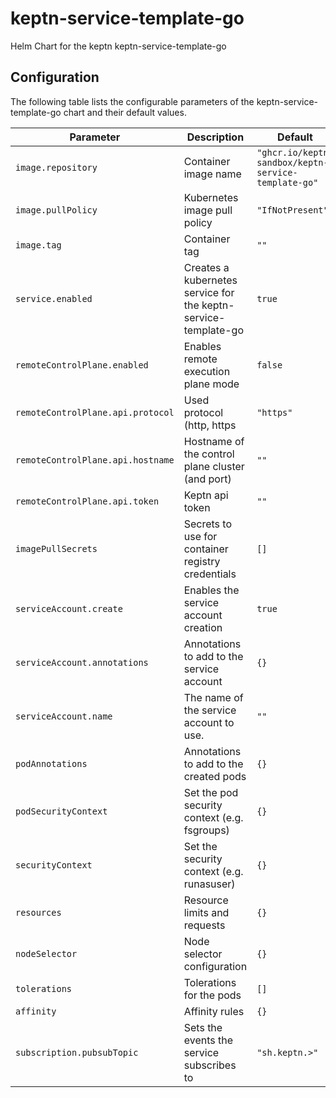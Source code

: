 
keptn-service-template-go
===========

Helm Chart for the keptn keptn-service-template-go


## Configuration

The following table lists the configurable parameters of the keptn-service-template-go chart and their default values.

| Parameter                               | Description                                                    | Default                                             |
|-----------------------------------------|----------------------------------------------------------------|-----------------------------------------------------|
| `image.repository`                      | Container image name                                           | `"ghcr.io/keptn-sandbox/keptn-service-template-go"` |
| `image.pullPolicy`                      | Kubernetes image pull policy                                   | `"IfNotPresent"`                                    |
| `image.tag`                             | Container tag                                                  | `""`                                                |
| `service.enabled`                       | Creates a kubernetes service for the keptn-service-template-go | `true`                                              |
| `remoteControlPlane.enabled`            | Enables remote execution plane mode                            | `false`                                             |
| `remoteControlPlane.api.protocol`       | Used protocol (http, https                                     | `"https"`                                           |
| `remoteControlPlane.api.hostname`       | Hostname of the control plane cluster (and port)               | `""`                                                |
| `remoteControlPlane.api.token`          | Keptn api token                                                | `""`                                                |
| `imagePullSecrets`                      | Secrets to use for container registry credentials              | `[]`                                                |
| `serviceAccount.create`                 | Enables the service account creation                           | `true`                                              |
| `serviceAccount.annotations`            | Annotations to add to the service account                      | `{}`                                                |
| `serviceAccount.name`                   | The name of the service account to use.                        | `""`                                                |
| `podAnnotations`                        | Annotations to add to the created pods                         | `{}`                                                |
| `podSecurityContext`                    | Set the pod security context (e.g. fsgroups)                   | `{}`                                                |
| `securityContext`                       | Set the security context (e.g. runasuser)                      | `{}`                                                |
| `resources`                             | Resource limits and requests                                   | `{}`                                                |
| `nodeSelector`                          | Node selector configuration                                    | `{}`                                                |
| `tolerations`                           | Tolerations for the pods                                       | `[]`                                                |
| `affinity`                              | Affinity rules                                                 | `{}`                                                |
| `subscription.pubsubTopic`              | Sets the events the service subscribes to                      | `"sh.keptn.>"`                                      |
